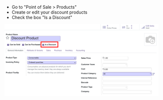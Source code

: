 - Go to "Point of Sale \> Products"
- Create or edit your discount products
- Check the box "Is a Discount"

![image](../static/description/product_template_form.png)
